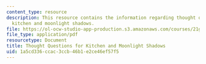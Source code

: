 ```yaml
---
content_type: resource
description: This resource contains the information regarding thought questions for
  kitchen and moonlight shadows.
file: https://ol-ocw-studio-app-production.s3.amazonaws.com/courses/21g-022j-international-womens-voices-spring-2004/1a5cd336ccac3ccb46b1e2ce46ef57f5_MIT21G_022JS04_f_kt.pdf
file_type: application/pdf
resourcetype: Document
title: Thought Questions for Kitchen and Moonlight Shadows
uid: 1a5cd336-ccac-3ccb-46b1-e2ce46ef57f5
---
```

